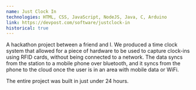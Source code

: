 ```yaml
---
name: Just Clock In
technologies: HTML, CSS, JavaScript, NodeJS, Java, C, Arduino
link: https://devpost.com/software/justclock-in
historical: true
---
```


A hackathon project between a friend and I. We produced a time clock system that allowed for a piece of hardware to be used to capture clock-ins using RFID cards, without being connected to a network. The data syncs from the station to a mobile phone over bluetooth, and it syncs from the phone to the cloud once the user is in an area with mobile data or WiFi.

The entire project was built in just under 24 hours.
